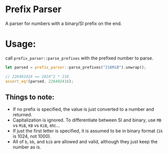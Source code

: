 # Prefix Parser

A parser for numbers with a binary/SI prefix on the end.

# Usage:

call `prefix_parser::parse_prefixes` with the prefixed number to parse.

```rust
let parsed = prefix_parser::parse_prefixes("216MiB").unwrap();

// 226492416 == 1024^2 * 216
assert_eq!(parsed, 226492416);
```

## Things to note:

 - If no prefix is specified, the value is just converted to a number and returned.
 - Capitalization is ignored. To differentiate between SI and binary, use `MB` vs `MiB`, `KB` vs `KiB`, etc...
 - If just the first letter is specified, it is assumed to be in binary format (`1k` is 1024, not 1000).
 - All of `b`, `bb`, and `bib` are allowed and valid, although they just keep the number as is.
